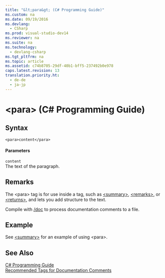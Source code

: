 ```yaml
---
title: "&lt;para&gt; (C# Programming Guide)"
ms.custom: na
ms.date: 09/19/2016
ms.devlang: 
  - CSharp
ms.prod: visual-studio-dev14
ms.reviewer: na
ms.suite: na
ms.technology: 
  - devlang-csharp
ms.tgt_pltfrm: na
ms.topic: article
ms.assetid: c74b8705-29df-40b1-bff5-237492b0e978
caps.latest.revision: 13
translation.priority.ht: 
  - de-de
  - ja-jp
---
```

# &lt;para&gt; (C# Programming Guide)
## Syntax  
  
```  
<para>content</para>  
```  
  
#### Parameters  
 `content`  
 The text of the paragraph.  
  
## Remarks  
 The <para\> tag is for use inside a tag, such as [<summary\>](../vs140/-summary---C#-Programming-Guide-.md), [<remarks\>](../vs140/-remarks---C#-Programming-Guide-.md), or [<returns\>](../vs140/-returns---C#-Programming-Guide-.md), and lets you add structure to the text.  
  
 Compile with [/doc](../Topic/-doc%20\(C%23%20Compiler%20Options\).md) to process documentation comments to a file.  
  
## Example  
 See [<summary\>](../vs140/-summary---C#-Programming-Guide-.md) for an example of using <para\>.  
  
## See Also  
 [C# Programming Guide](../vs140/C#-Programming-Guide.md)   
 [Recommended Tags for Documentation Comments](../vs140/Recommended-Tags-for-Documentation-Comments--C#-Programming-Guide-.md)